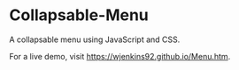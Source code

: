 # Collapsable-Menu
A collapsable menu using JavaScript and CSS.

For a live demo, visit https://wjenkins92.github.io/Menu.htm.
